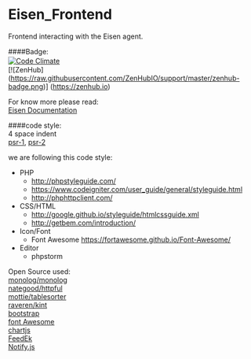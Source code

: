 # Eisen_Frontend  
Frontend interacting with the Eisen agent.  
  
####Badge:  
[![Code Climate](https://codeclimate.com/github/eisen-dev/eisen_front/badges/gpa.svg)](https://codeclimate.com/github/eisen-dev/eisen_front)　　  
[![ZenHub] (https://raw.githubusercontent.com/ZenHubIO/support/master/zenhub-badge.png)] (https://zenhub.io)   
  
For know more please read:  
[Eisen Documentation](https://github.com/eisen-dev/eisen_docs)  
  
####code style:  
4 space indent  
[psr-1](http://www.php-fig.org/psr/psr-1/), [psr-2](http://www.php-fig.org/psr/psr-1/)  
  
we are following this code style:   
- PHP   
  - http://phpstyleguide.com/  
  - https://www.codeigniter.com/user_guide/general/styleguide.html  
  - http://phphttpclient.com/   
- CSS/HTML  
  - http://google.github.io/styleguide/htmlcssguide.xml  
  - http://getbem.com/introduction/  
- Icon/Font  
  - Font Awesome https://fortawesome.github.io/Font-Awesome/  
- Editor  
  - phpstorm  
  
Open Source used:  
[monolog/monolog](https://github.com/Seldaek/monolog)  
[nategood/httpful](https://github.com/nategood/httpful)  
[mottie/tablesorter](https://github.com/Mottie/tablesorter)  
[raveren/kint](https://github.com/raveren/kint)  
[bootstrap](getbootstrap.com/)  
[font Awesome](https://fortawesome.github.io/Font-Awesome/)  
[chartjs](http://chartjs.org/)  
[FeedEk](https://github.com/enginkizil/FeedEk)  
[Notify.js](https://notifyjs.com/)  
